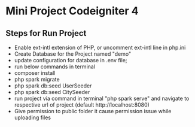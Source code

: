 # Mini Project Codeigniter 4
 

## Steps for Run Project

- Enable ext-intl extension of PHP, or uncomment ext-intl line in php.ini
- Create Database for the Project named "demo"
- update configuration for database in .env file;
- run below commands in terminal
- composer install
- php spark migrate 
- php spark db:seed UserSeeder  
- php spark db:seed CitySeeder
- run project via command in terminal "php spark serve" and navigate to respective url of project (default http://localhost:8080)
- Give permission to public folder it cause permission issue while uploading files

